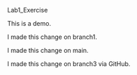 Lab1_Exercise

This is a demo.

I made this change on branch1.

I made this change on main.

I made this change on branch3 via GitHub.

